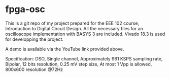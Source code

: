 # fpga-osc

This is a git repo of my project prepared for the EEE 102 course, Introduction to Digital Circuit Design.
All the necessary files for an oscilloscope implementation with BASYS 3 are included.
Vivado 18.3 is used for developping the project.

A demo is available via the YouTube link provided above.

  Specification:
      DSO,
      Single channel,
      Approximately 961 KSPS sampling rate,
      Bipolar,
      12 bits resolution,
      0.25 mV step size,
      At most 1 Vpp is allowed,
      800x600 resolution @72Hz
